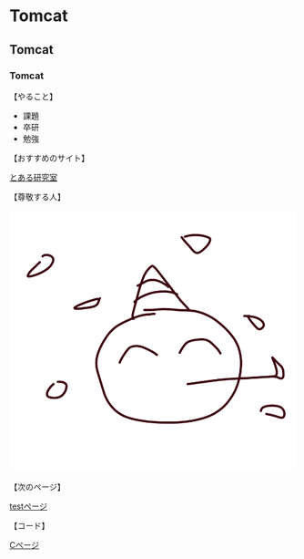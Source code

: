 # Tomcat
## Tomcat
### Tomcat
 
【やること】

- 課題
- 卒研
- 勉強


【おすすめのサイト】

[とある研究室](https://www.hakodate-ct.ac.jp/~hkawai/kawaihiroyuki.html) 


【尊敬する人】

![写真です](./tst.png  "ポップアップ文字") 

【次のページ】

[testページ](./test.html) 


【コード】

[Cページ](./c.html) 
